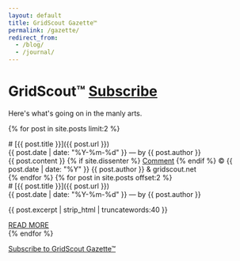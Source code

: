 ```yaml
---
layout: default
title: GridScout Gazette™
permalink: /gazette/
redirect_from:
  - /blog/
  - /journal/
---
```


# GridScout™ <a class="btn" href="{{ '/feed.xml' | prepend: site.url }}">Subscribe</a>
Here's what's going on in the manly arts.


{% for post in site.posts limit:2 %}
<div class="post" markdown="1">
# [{{ post.title }}]({{ post.url }})
<div class="post-metadata">{{ post.date | date: "%Y-%m-%d" }} — by {{ post.author }}</div>
{{ post.content }}
{% if site.dissenter %}
	<a class="btn" href="https://dissenter.com/discussion/begin?url={{ post.url | prepend: site.url }}">Comment</a>
{% endif %}
<span class="post-metadata">
	© {{ post.date | date: "%Y" }} {{ post.author }} &amp; gridscout.net
</span>
</div>
{% endfor %}
{% for post in site.posts offset:2 %}
<div class="post" markdown="1">
# [{{ post.title }}]({{ post.url }})
<div class="post-metadata">{{ post.date | date: "%Y-%m-%d" }} — by {{ post.author }}</div>
<p class="excerpt">
{{ post.excerpt | strip_html | truncatewords:40 }}
</p>
<a class="btn" href="{{ post.url }}">READ MORE</a>
</div>
{% endfor %}

<a class="btn" href="{{ '/feed.xml' | prepend: site.url }}">Subscribe to GridScout Gazette™</a>
